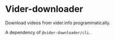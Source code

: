 
# Vider-downloader

Download videos from vider.info programmatically.

A dependency of `@vider-downloader/cli`.